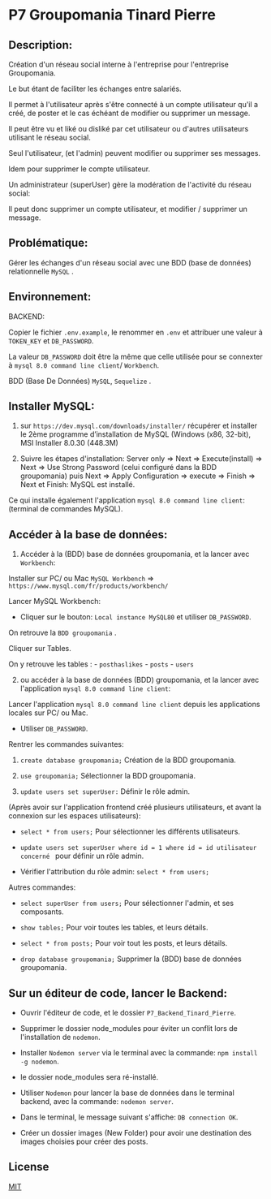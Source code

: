 # P7 Groupomania Tinard Pierre 

## Description:

Création d'un réseau social interne à l'entreprise pour l'entreprise Groupomania.

Le but étant de faciliter les échanges entre salariés.

Il permet à l'utilisateur après s'être connecté à un compte utilisateur qu'il a créé, de poster et le cas échéant de modifier ou supprimer un message.

Il peut être vu et liké ou disliké par cet utilisateur ou d'autres utilisateurs utilisant le réseau social.

Seul l'utilisateur, (et l'admin) peuvent modifier ou supprimer ses messages.

Idem pour supprimer le compte utilisateur.

Un administrateur (superUser) gère la modération de l'activité du réseau social:

Il peut donc supprimer un compte utilisateur, et modifier /  supprimer un message.

## Problématique: 

Gérer les échanges d'un réseau social avec une BDD (base de données) relationnelle `MySQL` .

## Environnement:

BACKEND: 

Copier le fichier `.env.example`, le renommer en  `.env` et attribuer une valeur à `TOKEN_KEY` et `DB_PASSWORD`.

La valeur `DB_PASSWORD` doit être la même que celle utilisée pour se connexter à `mysql 8.0 command line client`/ `Workbench`.

BDD (Base De Données) `MySQL`, `Sequelize` .

## Installer MySQL:

1. sur `https://dev.mysql.com/downloads/installer/` récupérer et installer le 2ème programme d’installation de MySQL (Windows (x86, 32-bit), MSI Installer 8.0.30  (448.3M)
   
2. Suivre les étapes d'installation:
Server only => Next => Execute(install) => Next => Use Strong Password
(celui configuré dans la BDD groupomania) puis Next => Apply Configuration => execute =>
Finish => Next et Finish: MySQL est installé.

Ce qui installe également l'application `mysql 8.0 command line client`: (terminal de commandes MySQL).

## Accéder à la base de données: 

1. Accéder à la (BDD) base de données groupomania, et la lancer avec `Workbench`:

Installer sur PC/ ou Mac `MySQL Workbench` =>   
`https://www.mysql.com/fr/products/workbench/`

Lancer MySQL Workbench:

- Cliquer sur le bouton: `Local instance MySQL80` et utiliser `DB_PASSWORD`.

On retrouve la `BDD groupomania` .

Cliquer sur Tables.

On y retrouve les tables : - `posthaslikes`
                           - `posts`
                           - `users`

2. ou accéder à la base de données (BDD) groupomania, et la lancer avec l'application  `mysql 8.0 command line client`:

Lancer l'application `mysql 8.0 command line client` depuis les applications locales sur PC/ ou Mac.

- Utiliser `DB_PASSWORD`.

Rentrer les commandes suivantes:

1) `create database groupomania;`  Création de la BDD groupomania.

2) `use groupomania;`   Sélectionner la BDD groupomania.

3) `update users set superUser:` Définir le rôle admin. 

(Après avoir sur l'application frontend créé plusieurs utilisateurs, et avant la connexion sur les espaces utilisateurs):

- `select * from users;`  Pour sélectionner les différents utilisateurs.

- `update users set superUser where id = 1 where id = id utilisateur concerné `  pour définir un rôle admin.

- Vérifier l'attribution du rôle admin: `select * from users;`


Autres commandes: 

- `select superUser from users;`  Pour sélectionner l'admin, et ses composants.

- `show tables;`  Pour voir toutes les tables, et leurs détails.

- `select * from posts;`  Pour voir tout les posts, et leurs détails.

- `drop database groupomania;`  Supprimer la (BDD) base de données groupomania.

## Sur un éditeur de code, lancer le Backend:


- Ouvrir l'éditeur de code, et le dossier `P7_Backend_Tinard_Pierre`.

- Supprimer le dossier node_modules pour éviter un conflit lors de l'installation de `nodemon`.

- Installer `Nodemon server` via le terminal avec la commande: `npm install -g nodemon`.

- le dossier node_modules sera ré-installé.

- Utiliser `Nodemon` pour lancer la base de données dans le terminal backend, avec la commande: `nodemon server`.

- Dans le terminal, le message suivant s'affiche: `DB connection OK`.

- Créer un dossier images (New Folder) pour avoir une destination des images choisies pour créer des posts.


## License

[MIT](https://choosealicense.com/licenses/mit) 
